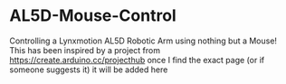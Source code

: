 # AL5D-Mouse-Control
Controlling a Lynxmotion AL5D Robotic Arm using nothing but a Mouse!
This has been inspired by a project from https://create.arduino.cc/projecthub once I find the exact page (or if someone suggests it) it will be added here
